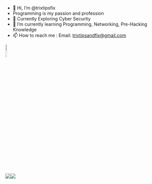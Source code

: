 - 👋 Hi, I’m @trixtipsfix
- Programming is my passion and profession
- 👀 Currently Exploring Cyber Security 
- 🌱 I’m currently learning Programming, Networking, Pre-Hacking Knowledge
- 📫 How to reach me : 
     Email: trixtipsandfix@gmail.com


<code><img width="10%" src="https://cdn.jsdelivr.net/gh/devicons/devicon/icons/python/python-original-wordmark.svg" /></code>

<img src="https://github-readme-stats.vercel.app/api/top-langs?username=trixtipsfix"/><img src="https://github-readme-stats.vercel.app/api?username=trixtipsfix&show_icons=true"/>
